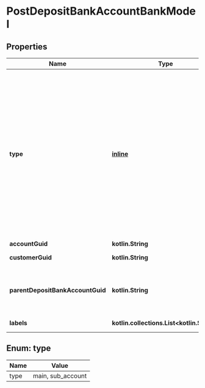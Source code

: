 
# PostDepositBankAccountBankModel

## Properties
Name | Type | Description | Notes
------------ | ------------- | ------------- | -------------
**type** | [**inline**](#Type) | The account type. To generate deposit bank accounts with their own unique account number set this to \&quot;main\&quot;. To generate deposit bank accounts with the same account number as the parent deposit bank account set this to \&quot;sub_account\&quot;. This setting will only generate a unique identifier for the deposit bank and will not result in a unique account number being generated. \&quot;sub_account\&quot; is only  available for customer-level deposit bank accounts. | 
**accountGuid** | **kotlin.String** | The fiat account guid. | 
**customerGuid** | **kotlin.String** | The unique identifier for the customer. |  [optional]
**parentDepositBankAccountGuid** | **kotlin.String** | The unique identifier for the bank-level deposit bank account. This is only required for sub-accounts. Required when type is sub_account. |  [optional]
**labels** | **kotlin.collections.List&lt;kotlin.String&gt;** | The labels associated with the bank account. |  [optional]


<a name="Type"></a>
## Enum: type
Name | Value
---- | -----
type | main, sub_account




